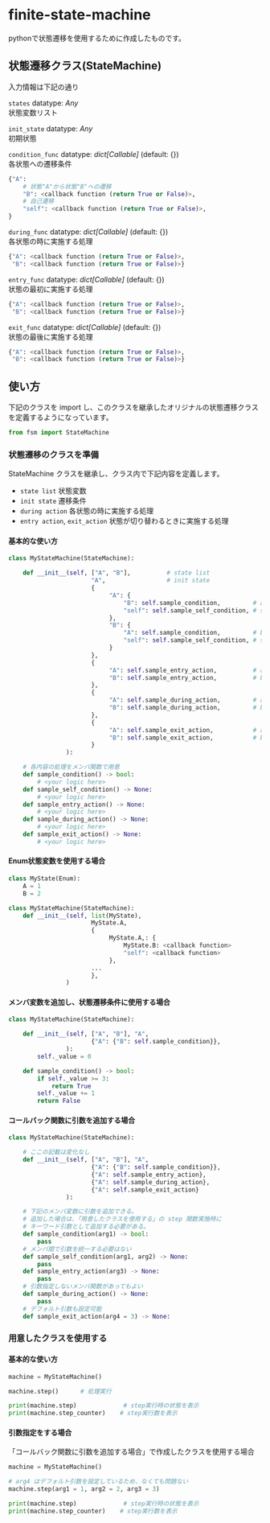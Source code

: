 # finite-state-machine

pythonで状態遷移を使用するために作成したものです。

## 状態遷移クラス(StateMachine)

入力情報は下記の通り

`states` datatype: *Any*  
状態変数リスト  

`init_state` datatype: *Any*  
初期状態  

`condition_func` datatype: *dict[Callable]* (default: {})  
各状態への遷移条件  

```python
{"A": 
    # 状態"A"から状態"B"への遷移
    "B": <callback function (return True or False)>,
    # 自己遷移
    "self": <callback function (return True or False)>,
}
```

`during_func` datatype: *dict[Callable]* (default: {})  
各状態の時に実施する処理  

```python
{"A": <callback function (return True or False)>,
 "B": <callback function (return True or False)>}
```

`entry_func` datatype: *dict[Callable]* (default: {})  
状態の最初に実施する処理  

```python
{"A": <callback function (return True or False)>,
 "B": <callback function (return True or False)>}
```

`exit_func` datatype: *dict[Callable]* (default: {})  
状態の最後に実施する処理  

```python
{"A": <callback function (return True or False)>,
 "B": <callback function (return True or False)>}
```

## 使い方

下記のクラスを import し、このクラスを継承したオリジナルの状態遷移クラスを定義するようになっています。

```python
from fsm import StateMachine
```

### 状態遷移のクラスを準備

StateMachine クラスを継承し、クラス内で下記内容を定義します。

- `state list` 状態変数
- `init state` 遷移条件
- `during action` 各状態の時に実施する処理
- `entry action`, `exit_action` 状態が切り替わるときに実施する処理

#### 基本的な使い方

```python
class MyStateMachine(StateMachine):

    def __init__(self, ["A", "B"],          # state list
                       "A",                 # init state
                       {
                            "A": {
                                "B": self.sample_condition,         # a to b transition condition
                                "self": self.sample_self_condition, # self transition condition
                            },
                            "B": {
                                "A": self.sample_condition,         # b to a transition condition
                                "self": self.sample_self_condition, # self transition condition
                            }
                       },
                       {
                            "A": self.sample_entry_action,          # a entry action callback
                            "B": self.sample_entry_action,          # b entry action callback
                       },
                       {
                            "A": self.sample_during_action,         # a during action callback
                            "B": self.sample_during_action,         # b during action callback
                       },
                       {
                            "A": self.sample_exit_action,           # a exit action callback
                            "B": self.sample_exit_action,           # b exit action callback
                       }
                ):

    # 各内容の処理をメンバ関数で用意
    def sample_condition() -> bool:
        # <your logic here>
    def sample_self_condition() -> None:
        # <your logic here>
    def sample_entry_action() -> None:
        # <your logic here>
    def sample_during_action() -> None:
        # <your logic here>
    def sample_exit_action() -> None:
        # <your logic here>
```

#### Enum状態変数を使用する場合

```python
class MyState(Enum):
    A = 1
    B = 2

class MyStateMachine(StateMachine):
    def __init__(self, list(MyState),
                       MyState.A,
                       {
                            MyState.A,: {
                                MyState.B: <callback function>
                                "self": <callback function>
                            },
                       ...
                       },
                )
```

#### メンバ変数を追加し、状態遷移条件に使用する場合

```python
class MyStateMachine(StateMachine):

    def __init__(self, ["A", "B"], "A",
                       {"A": {"B": self.sample_condition}},
                ):
        self._value = 0

    def sample_condition() -> bool:
        if self._value >= 3:
            return True
        self._value += 1
        return False
```

#### コールバック関数に引数を追加する場合

```python
class MyStateMachine(StateMachine):

    # ここの記載は変化なし
    def __init__(self, ["A", "B"], "A",
                       {"A": {"B": self.sample_condition}},
                       {"A": self.sample_entry_action},
                       {"A": self.sample_during_action},
                       {"A": self.sample_exit_action}
                ):

    # 下記のメンバ変数に引数を追加できる。
    # 追加した場合は、「用意したクラスを使用する」の step 関数実施時に
    # キーワード引数として追加する必要がある。
    def sample_condition(arg1) -> bool:
        pass
    # メンバ間で引数を統一する必要はない
    def sample_self_condition(arg1, arg2) -> None:
        pass
    def sample_entry_action(arg3) -> None:
        pass
    # 引数指定しないメンバ関数があってもよい
    def sample_during_action() -> None:
        pass
    # デフォルト引数も設定可能
    def sample_exit_action(arg4 = 3) -> None:
```

### 用意したクラスを使用する

#### 基本的な使い方

```python
machine = MyStateMachine()

machine.step()      # 処理実行

print(machine.step)             # step実行時の状態を表示
print(machine.step_counter)    # step実行数を表示
```

#### 引数指定をする場合

「コールバック関数に引数を追加する場合」で作成したクラスを使用する場合

```python
machine = MyStateMachine()

# arg4 はデフォルト引数を設定しているため、なくても問題ない
machine.step(arg1 = 1, arg2 = 2, arg3 = 3)

print(machine.step)             # step実行時の状態を表示
print(machine.step_counter)    # step実行数を表示
```